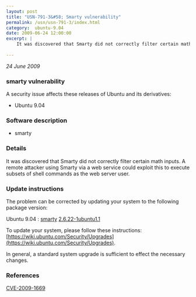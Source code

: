 ```yaml
---
layout: post
title: "USN-791-3&#58; Smarty vulnerability"
permalink: /usn/usn-791-3/index.html
category:  ubuntu-9.04
date: 2009-06-24 12:00:00
excerpt: |
    It was discovered that Smarty did not correctly filter certain math inputs.  A remote attacker using Smarty via a web service could exploit this to execute subsets of shell commands as the web server user. 
    
--- 
```

 
 

*24 June 2009*

### smarty vulnerability

A security issue affects these releases of Ubuntu and its derivatives:

* Ubuntu 9.04

### Software description

* smarty 

### Details

It was discovered that Smarty did not correctly filter certain math inputs. A remote attacker using Smarty via a web service could exploit this to execute subsets of shell commands as the web server user. 

### Update instructions

The problem can be corrected by updating your system to the following package version:

Ubuntu 9.04
 : [smarty](https://launchpad.net/ubuntu/+source/smarty) <span> [2.6.22-1ubuntu1.1](https://launchpad.net/ubuntu/+source/smarty/2.6.22-1ubuntu1.1) </span> 

To update your system, please follow these instructions: [https://wiki.ubuntu.com/Security/Upgrades](https://wiki.ubuntu.com/Security/Upgrades).

In general, a standard system upgrade is sufficient to effect the necessary changes. 

### References

 
 [CVE-2009-1669](http://people.ubuntu.com/~ubuntu-security/cve/CVE-2009-1669)
 

